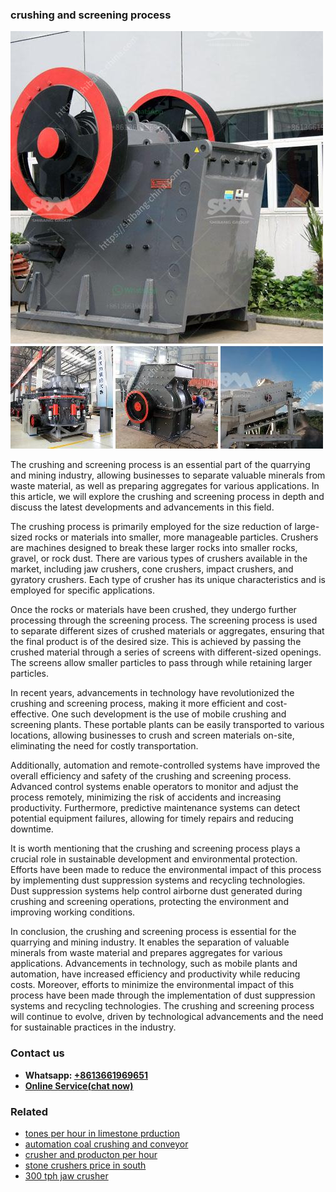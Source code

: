 <h3>crushing and screening process</h3><img src='1704791493.jpg' alt=''><p>The crushing and screening process is an essential part of the quarrying and mining industry, allowing businesses to separate valuable minerals from waste material, as well as preparing aggregates for various applications. In this article, we will explore the crushing and screening process in depth and discuss the latest developments and advancements in this field.</p><p>The crushing process is primarily employed for the size reduction of large-sized rocks or materials into smaller, more manageable particles. Crushers are machines designed to break these larger rocks into smaller rocks, gravel, or rock dust. There are various types of crushers available in the market, including jaw crushers, cone crushers, impact crushers, and gyratory crushers. Each type of crusher has its unique characteristics and is employed for specific applications.</p><p>Once the rocks or materials have been crushed, they undergo further processing through the screening process. The screening process is used to separate different sizes of crushed materials or aggregates, ensuring that the final product is of the desired size. This is achieved by passing the crushed material through a series of screens with different-sized openings. The screens allow smaller particles to pass through while retaining larger particles.</p><p>In recent years, advancements in technology have revolutionized the crushing and screening process, making it more efficient and cost-effective. One such development is the use of mobile crushing and screening plants. These portable plants can be easily transported to various locations, allowing businesses to crush and screen materials on-site, eliminating the need for costly transportation.</p><p>Additionally, automation and remote-controlled systems have improved the overall efficiency and safety of the crushing and screening process. Advanced control systems enable operators to monitor and adjust the process remotely, minimizing the risk of accidents and increasing productivity. Furthermore, predictive maintenance systems can detect potential equipment failures, allowing for timely repairs and reducing downtime.</p><p>It is worth mentioning that the crushing and screening process plays a crucial role in sustainable development and environmental protection. Efforts have been made to reduce the environmental impact of this process by implementing dust suppression systems and recycling technologies. Dust suppression systems help control airborne dust generated during crushing and screening operations, protecting the environment and improving working conditions.</p><p>In conclusion, the crushing and screening process is essential for the quarrying and mining industry. It enables the separation of valuable minerals from waste material and prepares aggregates for various applications. Advancements in technology, such as mobile plants and automation, have increased efficiency and productivity while reducing costs. Moreover, efforts to minimize the environmental impact of this process have been made through the implementation of dust suppression systems and recycling technologies. The crushing and screening process will continue to evolve, driven by technological advancements and the need for sustainable practices in the industry.</p><h3>Contact us</h3><ul><li><strong>Whatsapp:&nbsp;<a href="https://wa.me/8613661969651">+8613661969651</a></strong></li><li><a href="https://swt.shibang-china.com/?git&amp;zhl&amp;crushing and screening process"><strong>Online Service(chat now)</strong></a></li></ul><h3>Related</h3><ul><li><a href='tones per hour in limestone prduction.md'>tones per hour in limestone prduction</a></li><li><a href='automation coal crushing and conveyor.md'>automation coal crushing and conveyor</a></li><li><a href='crusher and producton per hour.md'>crusher and producton per hour</a></li><li><a href='stone crushers price in south.md'>stone crushers price in south</a></li><li><a href='300 tph jaw crusher.md'>300 tph jaw crusher</a></li></ul>
